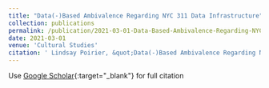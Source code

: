 ```yaml
---
title: "Data(-)Based Ambivalence Regarding NYC 311 Data Infrastructure"
collection: publications
permalink: /publication/2021-03-01-Data-Based-Ambivalence-Regarding-NYC-311-Data-Infrastructure
date: 2021-03-01
venue: 'Cultural Studies'
citation: ' Lindsay Poirier, &quot;Data(-)Based Ambivalence Regarding NYC 311 Data Infrastructure.&quot; Cultural Studies, 2021.'
---
```

Use [Google Scholar](https://scholar.google.com/scholar?q=Data(+)Based+Ambivalence+Regarding+NYC+311+Data+Infrastructure){:target="_blank"} for full citation